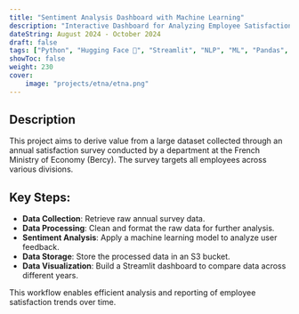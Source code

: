 ```yaml
---
title: "Sentiment Analysis Dashboard with Machine Learning"
description: "Interactive Dashboard for Analyzing Employee Satisfaction Data at the French Ministry of Economy and Finance"
dateString: August 2024 - October 2024
draft: false
tags: ["Python", "Hugging Face 🤗", "Streamlit", "NLP", "ML", "Pandas", "Data", "AI", "S3"]
showToc: false
weight: 230
cover:
    image: "projects/etna/etna.png"
--- 
```


## Description

This project aims to derive value from a large dataset collected through an annual satisfaction survey conducted by a department at the French Ministry of Economy (Bercy). The survey targets all employees across various divisions.

## Key Steps:

- **Data Collection**: Retrieve raw annual survey data.
- **Data Processing**: Clean and format the raw data for further analysis.
- **Sentiment Analysis**: Apply a machine learning model to analyze user feedback.
- **Data Storage**: Store the processed data in an S3 bucket.
- **Data Visualization**: Build a Streamlit dashboard to compare data across different years.

This workflow enables efficient analysis and reporting of employee satisfaction trends over time.




